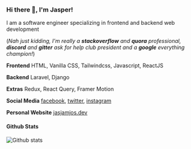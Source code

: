 
### Hi there 👋, I'm Jasper!
I am a software engineer specializing in frontend and backend web development

(*Nah just kidding, I'm really a **stackoverflow** and **quora** professional, **discord** and **gitter** ask for help club president and a **google** everything champion!*)

**Frontend**
HTML, Vanilla CSS, Tailwindcss, Javascript, ReactJS

**Backend**
Laravel, Django

**Extras**
Redux, React Query, Framer Motion

**Social Media**
[facebook](https://www.facebook.com/jasjamjos/), [twitter](https://twitter.com/@jasjamjos/), [instagram](https://www.instagram.com/jasjamjos/)

**Personal Website**
[jasjamjos.dev](https://jasjamjos.dev/)

#### Github Stats
![Github stats](https://github-readme-stats.vercel.app/api?username=jasjamjos&show_icons=true)
